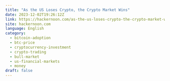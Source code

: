 ```yaml
---
title: "As the US Loses Crypto, the Crypto Market Wins"
date: 2023-12-02T19:26:12Z
link: https://hackernoon.com/as-the-us-loses-crypto-the-crypto-market-wins?source=rss&utm_medium=RSS&utm_source=news.12bit.vn
site: hackernoon.com
language: English
category:
  - bitcoin-adoption
  - btc-price
  - cryptocurrency-investment
  - crypto-trading
  - bull-market
  - us-financial-markets
  - money
draft: false
---
```


